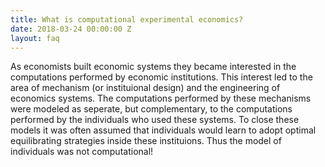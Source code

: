 ```yaml
---
title: What is computational experimental economics?
date: 2018-03-24 00:00:00 Z
layout: faq
---
```

As economists built economic systems they became interested in the computations performed by economic institutions.  This interest led to the area of mechanism (or instituional design) and the engineering of economics systems.  The computations performed by these mechanisms were modeled as seperate, but complementary, to the computations performed by the individuals who used these systems.  To close these models it was often assumed that individuals would learn to adopt optimal equilibrating strategies inside these instituions.  Thus the model of individuals was not computational!   
